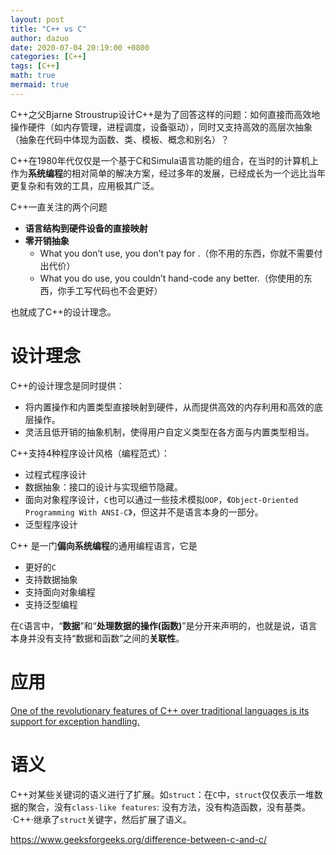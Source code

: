 ```yaml
---
layout: post
title: "C++ vs C"
author: dazuo
date: 2020-07-04 20:19:00 +0800
categories: [C++]
tags: [C++]
math: true
mermaid: true
---
```


C++之父Bjarne Stroustrup设计C++是为了回答这样的问题：如何直接而高效地操作硬件（如内存管理，进程调度，设备驱动），同时又支持高效的高层次抽象（抽象在代码中体现为函数、类、模板、概念和别名）？

C++在1980年代仅仅是一个基于C和Simula语言功能的组合，在当时的计算机上作为**系统编程**的相对简单的解决方案，经过多年的发展，已经成长为一个远比当年更复杂和有效的工具，应用极其广泛。

C++一直关注的两个问题

- **语言结构到硬件设备的直接映射**
- **零开销抽象**
  - What you don’t use, you don’t pay for .（你不用的东西，你就不需要付出代价）
  - What you do use, you couldn’t hand-code any better.（你使用的东西，你手工写代码也不会更好）

也就成了C++的设计理念。

# **设计理念**

C++的设计理念是同时提供：
- 将内置操作和内置类型直接映射到硬件，从而提供高效的内存利用和高效的底层操作。
- 灵活且低开销的抽象机制，使得用户自定义类型在各方面与内置类型相当。

C++支持4种程序设计风格（编程范式）：
- 过程式程序设计
- 数据抽象：接口的设计与实现细节隐藏。
- 面向对象程序设计，`C`也可以通过一些技术模拟`OOP`，《`Object-Oriented Programming With ANSI-C`》，但这并不是语言本身的一部分。
- 泛型程序设计

C++ 是一门**偏向系统编程**的通用编程语言，它是

- 更好的`C`
- 支持数据抽象
- 支持面向对象编程
- 支持泛型编程



在`C`语言中，“**数据**”和“**处理数据的操作(函数)**”是分开来声明的，也就是说，语言本身并没有支持“数据和函数”之间的**关联性**。



# **应用**

[One of the revolutionary features of C++ over traditional languages is its support for exception handling.](https://www.codeproject.com/Articles/2126/How-a-C-compiler-implements-exception-handling)

# **语义**
C++对某些关键词的语义进行了扩展。如`struct`：在`C`中，`struct`仅仅表示一堆数据的聚合，没有`class-like features`: 没有方法，没有构造函数，没有基类。·C++·继承了`struct`关键字，然后扩展了语义。

https://www.geeksforgeeks.org/difference-between-c-and-c/